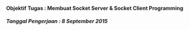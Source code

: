#### Objektif Tugas : Membuat Socket Server & Socket Client Programming
##### Tanggal Pengerjaan : 8 September 2015
